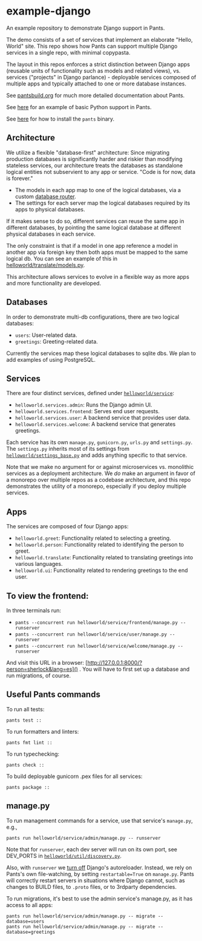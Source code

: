 # example-django

An example repository to demonstrate Django support in Pants.

The demo consists of a set of services that implement an elaborate "Hello, World" site.
This repo shows how Pants can support multiple Django services in a single repo, with
minimal copypasta.

The layout in this repos enforces a strict distinction between Django apps (reusable units of
functionality such as models and related views), vs. services ("projects" in Django parlance) -
deployable services composed of multiple apps and typically attached to one or more database instances.

See [pantsbuild.org](https://www.pantsbuild.org/) for much more detailed documentation about Pants.

See [here](https://github.com/pantsbuild/example-python) for an example of basic Python support in Pants.

See [here](https://www.pantsbuild.org/docs/installation) for how to install the `pants` binary.

## Architecture

We utilize a flexible "database-first" architecture: Since migrating production databases
is significantly harder and riskier than modifying stateless services, our architecture treats
the databases as standalone logical entities not subservient to any app or service.
"Code is for now, data is forever."

- The models in each app map to one of the logical databases, via a custom
  [database router](helloworld/util/per_app_db_router.py).
- The settings for each server map the logical databases required by its apps to physical databases.

If it makes sense to do so, different services can reuse the same app in different databases, by
pointing the same logical database at different physical databases in each service.

The only constraint is that if a model in one app reference a model in another app via foreign key
then both apps must be mapped to the same logical db. You can see an example of this in
[helloworld/translate/models.py](helloworld/translate/models.py).

This architecture allows services to evolve in a flexible way as more apps and more functionality
are developed.

## Databases

In order to demonstrate multi-db configurations, there are two logical databases:

- `users`: User-related data.
- `greetings`: Greeting-related data.

Currently the services map these logical databases to sqlite dbs.
We plan to add examples of using PostgreSQL.

## Services

 There are four distinct services, defined under [`helloworld/service`](helloworld/service):

- `helloworld.services.admin`: Runs the Django admin UI.
- `helloworld.services.frontend`: Serves end user requests.
- `helloworld.services.user`: A backend service that provides user data.
- `helloworld.services.welcome`: A backend service that generates greetings.

Each service has its own `manage.py`, `gunicorn.py`, `urls.py` and `settings.py`.
The `settings.py` inherits most of its settings from [`helloworld/settings_base.py`](helloworld/settings_base.py)
and adds anything specific to that service.

Note that we make no argument for or against microservices vs. monolithic services as a deployment
architecture. We *do* make an argument in favor of a monorepo over multiple repos as a codebase architecture,
and this repo demonstrates the utility of a monorepo, especially if you deploy multiple services.

## Apps

The services are composed of four Django apps:

- `helloworld.greet`: Functionality related to selecting a greeting.
- `helloworld.person`: Functionality related to identifying the person to greet.
- `helloworld.translate`: Functionality related to translating greetings into various languages.
- `helloworld.ui`: Functionality related to rendering greetings to the end user.

## To view the frontend:

In three terminals run:
- `pants --concurrent run helloworld/service/frontend/manage.py -- runserver`
- `pants --concurrent run helloworld/service/user/manage.py -- runserver`
- `pants --concurrent run helloworld/service/welcome/manage.py -- runserver`

And visit this URL in a browser: [http://127.0.0.1:8000/?person=sherlock&lang=es]() .
You will have to first set up a database and run migrations, of course.

## Useful Pants commands

To run all tests:

```
pants test ::
```

To run formatters and linters:

```
pants fmt lint ::
```

To run typechecking:

```
pants check ::
```

To build deployable gunicorn .pex files for all services:

```
pants package ::
```

## manage.py

To run management commands for a service, use that service's `manage.py`, e.g.,

```
pants run helloworld/service/admin/manage.py -- runserver
```

 Note that for `runserver`, each dev server will run on its own port, see DEV_PORTS in
[`helloworld/util/discovery.py`](helloworld/util/discovery.py).

Also, with `runserver` we [turn off](helloworld/util/service.py#L40) Django's autoreloader.
Instead, we rely on Pants's own file-watching, by setting `restartable=True` on `manage.py`.
Pants will correctly restart servers in situations where Django cannot, such as changes to 
BUILD files, to `.proto` files, or to 3rdparty dependencies.

To run migrations, it's best to use the admin service's manage.py, as it has access to
all apps:

```
pants run helloworld/service/admin/manage.py -- migrate --database=users
pants run helloworld/service/admin/manage.py -- migrate --database=greetings
```
